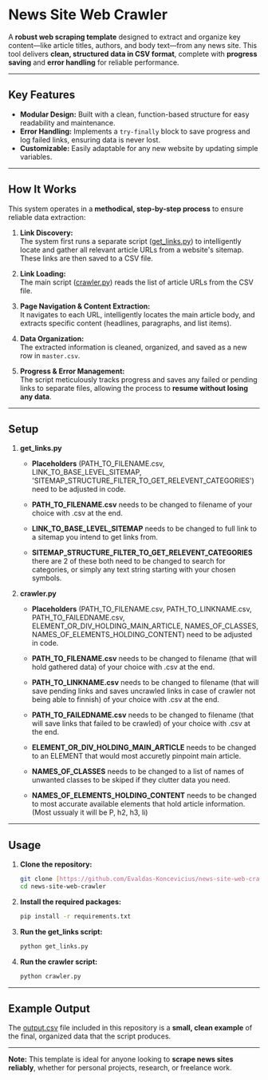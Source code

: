 # News Site Web Crawler

A **robust web scraping template** designed to extract and organize key content—like article titles, authors, and body text—from any news site. This tool delivers **clean, structured data in CSV format**, complete with **progress saving** and **error handling** for reliable performance.

---

## Key Features

- **Modular Design:** Built with a clean, function-based structure for easy readability and maintenance.
- **Error Handling:** Implements a `try-finally` block to save progress and log failed links, ensuring data is never lost.
- **Customizable:** Easily adaptable for any new website by updating simple variables.

---

## How It Works

This system operates in a **methodical, step-by-step process** to ensure reliable data extraction:

1. **Link Discovery:**  
   The system first runs a separate script ([get_links.py](https://github.com/Evaldas-Koncevicius/news-site-web-crawler/blob/main/get_links.py)) to intelligently locate and gather all relevant article URLs from a website's sitemap. These links are then saved to a CSV file.

2. **Link Loading:**  
   The main script ([crawler.py](https://github.com/Evaldas-Koncevicius/news-site-web-crawler/blob/main/crawler.py)) reads the list of article URLs from the CSV file.

3. **Page Navigation & Content Extraction:**  
   It navigates to each URL, intelligently locates the main article body, and extracts specific content (headlines, paragraphs, and list items).

4. **Data Organization:**  
   The extracted information is cleaned, organized, and saved as a new row in `master.csv`.

5. **Progress & Error Management:**  
   The script meticulously tracks progress and saves any failed or pending links to separate files, allowing the process to **resume without losing any data**.

---

## Setup

1. **get_links.py**
   - **Placeholders** (PATH_TO_FILENAME.csv, LINK_TO_BASE_LEVEL_SITEMAP, 'SITEMAP_STRUCTURE_FILTER_TO_GET_RELEVENT_CATEGORIES') need to be adjusted in code.
     
   - **PATH_TO_FILENAME.csv** needs to be changed to filename of your choice with .csv at the end.
     
   - **LINK_TO_BASE_LEVEL_SITEMAP** needs to be changed to full link to a sitemap you intend to get links from.
     
   - **SITEMAP_STRUCTURE_FILTER_TO_GET_RELEVENT_CATEGORIES** there are 2 of these both need to be changed to search for categories, or simply any text string starting with your chosen symbols.

2. **crawler.py**
   - **Placeholders** (PATH_TO_FILENAME.csv, PATH_TO_LINKNAME.csv, PATH_TO_FAILEDNAME.csv, ELEMENT_OR_DIV_HOLDING_MAIN_ARTICLE, NAMES_OF_CLASSES, NAMES_OF_ELEMENTS_HOLDING_CONTENT) need to be adjusted in code.
     
   - **PATH_TO_FILENAME.csv** needs to be changed to filename (that will hold gathered data) of your choice with .csv at the end.
     
   - **PATH_TO_LINKNAME.csv** needs to be changed to filename (that will save pending links and saves uncrawled links in case of crawler not being able to finnish) of your choice with .csv at the end.
     
   - **PATH_TO_FAILEDNAME.csv** needs to be changed to filename (that will save links that failed to be crawled) of your choice with .csv at the end.
     
   - **ELEMENT_OR_DIV_HOLDING_MAIN_ARTICLE** needs to be changed to an ELEMENT that would most accuretly pinpoint main article.
     
   - **NAMES_OF_CLASSES** needs to be changed to a list of names of unwanted classes to be skiped if they clutter data you need.
     
   - **NAMES_OF_ELEMENTS_HOLDING_CONTENT** needs to be changed to most accurate available elements that hold article information. (Most ussualy it will be P, h2, h3, li)
  
---

## Usage

1.  **Clone the repository:**
    ```sh
    git clone [https://github.com/Evaldas-Koncevicius/news-site-web-crawler.git](https://github.com/Evaldas-Koncevicius/news-site-web-crawler.git)
    cd news-site-web-crawler
    ```

2.  **Install the required packages:**
    ```sh
    pip install -r requirements.txt
    ```

3.  **Run the get_links script:**
    ```sh
    python get_links.py
    ```

4.  **Run the crawler script:**
    ```sh
    python crawler.py
    ```    
---

## Example Output

The [output.csv](https://github.com/Evaldas-Koncevicius/news-site-web-crawler/blob/main/output.csv) file included in this repository is a **small, clean example** of the final, organized data that the script produces.

---

**Note:** This template is ideal for anyone looking to **scrape news sites reliably**, whether for personal projects, research, or freelance work.
